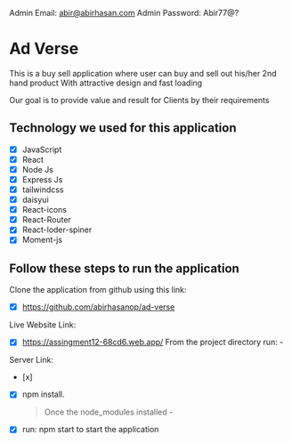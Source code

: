 Admin Email: abir@abirhasan.com
Admin Password: Abir77@?




# Ad Verse

This  is a buy sell application where user can buy and sell out his/her 2nd hand product With attractive design and fast loading

Our goal is to provide  value and result for Clients by their requirements

## Technology we used for this application

- [x] JavaScript
- [x] React
- [x] Node Js
- [x] Express Js
- [x] tailwindcss
- [x] daisyui
- [x] React-icons
- [x] React-Router
- [x] React-loder-spiner
- [x] Moment-js

## Follow these steps to run the application

Clone the application from github using this link:

- [x] https://github.com/abirhasanop/ad-verse

Live Website Link: 

- [x] https://assingment12-68cd6.web.app/
From the project directory run: -

Server Link: 
- [x] 

- [x] npm install.
  > Once the node_modules installed -
- [x] run: npm start to start the application
      